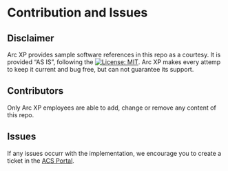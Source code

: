 # Contribution and Issues

## Disclaimer
Arc XP provides sample software references in this repo as a courtesy. 
It is provided “AS IS”, following the [![License: MIT](https://img.shields.io/badge/License-MIT-yellow.svg)](https://opensource.org/licenses/MIT). Arc XP makes every attemp to keep it current and bug free, but can not guarantee its support.

## Contributors
Only Arc XP employees are able to add, change or remove any content of this repo. 

## Issues
If any issues occurr with the implementation, we encourage you to create a ticket in the [ACS Portal](https://arcpublishing.atlassian.net/servicedesk/customer/portal/2).